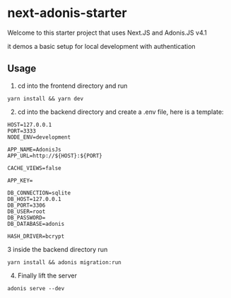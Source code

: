 # next-adonis-starter

Welcome to this starter project that uses Next.JS and Adonis.JS v4.1

it demos a basic setup for local development with authentication

## Usage
1. cd into the frontend directory and run 
```
yarn install && yarn dev
```

2. cd into the backend directory and create a .env file, here is a template:
```
HOST=127.0.0.1
PORT=3333
NODE_ENV=development

APP_NAME=AdonisJs
APP_URL=http://${HOST}:${PORT}

CACHE_VIEWS=false

APP_KEY=

DB_CONNECTION=sqlite
DB_HOST=127.0.0.1
DB_PORT=3306
DB_USER=root
DB_PASSWORD=
DB_DATABASE=adonis

HASH_DRIVER=bcrypt

```

3 inside the backend directory run 
```
yarn install && adonis migration:run 
```
4. Finally lift the server
```
adonis serve --dev
```


